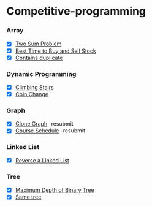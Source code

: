 # Competitive-programming

### Array

- [x] [Two Sum Problem](https://leetcode.com/problems/two-sum/)
- [x] [Best Time to Buy and Sell Stock](https://leetcode.com/problems/best-time-to-buy-and-sell-stock/)
- [x] [Contains duplicate](https://leetcode.com/problems/contains-duplicate/submissions/)

### Dynamic Programming

- [x] [Climbing Stairs](https://leetcode.com/problems/climbing-stairs/)
- [x] [Coin Change](https://leetcode.com/problems/coin-change/)

### Graph

- [x] [Clone Graph](https://leetcode.com/problems/clone-graph/) -resubmit
- [x] [Course Schedule](https://leetcode.com/problems/course-schedule/) -resubmit

### Linked List

- [x] [Reverse a Linked List](https://leetcode.com/problems/reverse-linked-list/)

### Tree

- [x] [Maximum Depth of Binary Tree](https://leetcode.com/problems/maximum-depth-of-binary-tree/)
- [x] [Same tree](https://leetcode.com/problems/same-tree)
